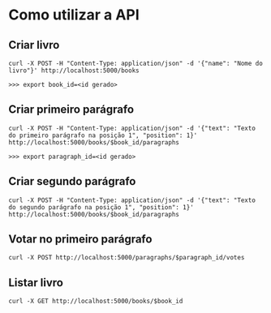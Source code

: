 # Como utilizar a API

## Criar livro
```
curl -X POST -H "Content-Type: application/json" -d '{"name": "Nome do livro"}' http://localhost:5000/books

>>> export book_id=<id gerado>
```

## Criar primeiro parágrafo
```
curl -X POST -H "Content-Type: application/json" -d '{"text": "Texto do primeiro parágrafo na posição 1", "position": 1}' http://localhost:5000/books/$book_id/paragraphs

>>> export paragraph_id=<id gerado>
```

## Criar segundo parágrafo
```
curl -X POST -H "Content-Type: application/json" -d '{"text": "Texto do segundo parágrafo na posição 1", "position": 1}' http://localhost:5000/books/$book_id/paragraphs
```

## Votar no primeiro parágrafo
```
curl -X POST http://localhost:5000/paragraphs/$paragraph_id/votes
```

## Listar livro
```
curl -X GET http://localhost:5000/books/$book_id
```